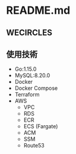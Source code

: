 # README.md

## WECIRCLES

## 使用技術

- Go:1.15.0
- MySQL:8.20.0
- Docker
- Docker Compose
- Terraform
- AWS
  - VPC
  - RDS
  - ECR
  - ECS (Fargate)
  - ACM
  - SSM
  - Route53
